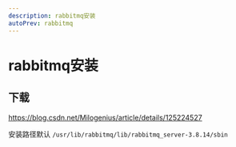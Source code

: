 ```yaml
---
description: rabbitmq安装
autoPrev: rabbitmq
---
```


# rabbitmq安装

## 下载

https://blog.csdn.net/Milogenius/article/details/125224527

安装路径默认 `/usr/lib/rabbitmq/lib/rabbitmq_server-3.8.14/sbin`


